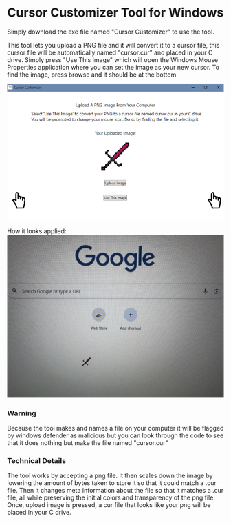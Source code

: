 # Cursor Customizer Tool for Windows

Simply download the exe file named "Cursor Customizer" to use the tool. 

This tool lets you upload a PNG file and it will convert it to a cursor file, this cursor file will be automatically named "cursor.cur" and placed in your C drive. Simply press "Use This Image" which will open the Windows Mouse Properties application where you can set the image as your new cursor. To find the image, press browse and it should be at the bottom.

![Cursor Changer Preview](https://github.com/happel3567/Cursor-Changer-Tool/blob/main/Images/cursor%20customizer%20working%20image.png)

How it looks applied:
![Cursor Changer Preview2](https://github.com/happel3567/Cursor-Changer-Tool/blob/main/Images/cursor%20tool%20working2.jpg)

### Warning
Because the tool makes and names a file on your computer it will be flagged by windows defender as malicious but you can look through the code to see that it does nothing but make the file named "cursor.cur"

### Technical Details
The tool works by accepting a png file. It then scales down the image by lowering the amount of bytes taken to store it so that it could match a .cur file. Then it changes meta information about the file so that it matches a .cur file, all while preserving the initial colors and transparency of the png file. Once, upload image is pressed, a cur file that looks like your png will be placed in your C drive.
